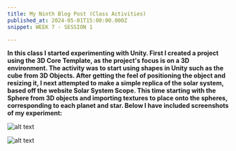 ```yaml
---
title: My Ninth Blog Post (Class Activities)
published_at: 2024-05-01T15:00:00.000Z
snippet: WEEK 7 - SESSION 1

---
```

**In this class I started experimenting with Unity. First I created a project using the 3D Core Template, as the project's focus is on a 3D environment. The activity was to start using shapes in Unity such as the cube from 3D Objects. After getting the feel of positioning the object and resizing it, I next attempted to make a simple replica of the solar system, based off the website Solar System Scope. This time starting with the Sphere from 3D objects and importing textures to place onto the spheres, corresponding to each planet and star. Below I have included screenshots of my experiment:**

![alt text](/images/experiment1.jpg)

![alt text](/images/experiment2.jpg)





<!-- # This is h1

## This is h2

_underline_

**bold** -->
